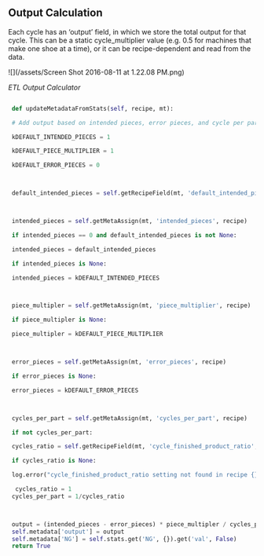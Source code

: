## **Output Calculation**

Each cycle has an ‘output’ field, in which we store the total output for that cycle. This can be a static cycle\_multiplier value \(e.g. 0.5 for machines that make one shoe at a time\), or it can be recipe-dependent and read from the data.

![](/assets/Screen Shot 2016-08-11 at 1.22.08 PM.png)

_ETL Output Calculator_

```py

 def updateMetadataFromStats(self, recipe, mt):

 # Add output based on intended pieces, error pieces, and cycle per part data

 kDEFAULT_INTENDED_PIECES = 1

 kDEFAULT_PIECE_MULTIPLIER = 1

 kDEFAULT_ERROR_PIECES = 0



 default_intended_pieces = self.getRecipeField(mt, 'default_intended_pieces', recipe)



 intended_pieces = self.getMetaAssign(mt, 'intended_pieces', recipe)

 if intended_pieces == 0 and default_intended_pieces is not None:

 intended_pieces = default_intended_pieces

 if intended_pieces is None:

 intended_pieces = kDEFAULT_INTENDED_PIECES



 piece_multipler = self.getMetaAssign(mt, 'piece_multiplier', recipe)

 if piece_multipler is None:

 piece_multipler = kDEFAULT_PIECE_MULTIPLIER



 error_pieces = self.getMetaAssign(mt, 'error_pieces', recipe)

 if error_pieces is None:

 error_pieces = kDEFAULT_ERROR_PIECES



 cycles_per_part = self.getMetaAssign(mt, 'cycles_per_part', recipe)

 if not cycles_per_part:

 cycles_ratio = self.getRecipeField(mt, 'cycle_finished_product_ratio', recipe)

 if cycles_ratio is None:

 log.error("cycle_finished_product_ratio setting not found in recipe {}. Recipe key is {}", mt.recipes, recipe)

  cycles_ratio = 1
 cycles_per_part = 1/cycles_ratio



 output = (intended_pieces - error_pieces) * piece_multipler / cycles_per_part
 self.metadata['output'] = output
 self.metadata['NG'] = self.stats.get('NG', {}).get('val', False)
 return True



```

